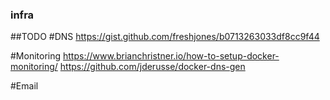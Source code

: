 ### infra

##TODO
#DNS
  https://gist.github.com/freshjones/b0713263033df8cc9f44
  
  
#Monitoring
https://www.brianchristner.io/how-to-setup-docker-monitoring/
https://github.com/jderusse/docker-dns-gen


#Email
